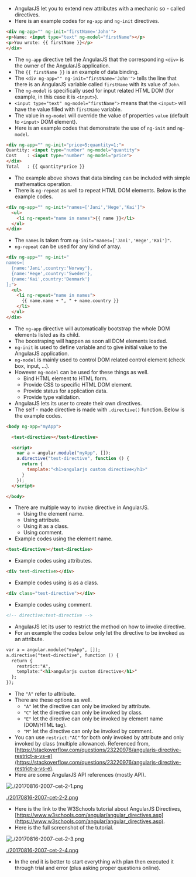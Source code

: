* AngularJS let you to extend new attributes with a mechanic so - called directives.
* Here is an example codes for `ng-app` and `ng-init` directives.

```markdown
<div ng-app="" ng-init="firstName='John'">
<p>Name: <input type="text" ng-model="firstName"></p>
<p>You wrote: {{ firstName }}</p>
</div>
```

* The `ng-app` directive tell the AngularJS that the corresponding `<div>` is the owner of the AngularJS application.
* The `{{ firstName }}` is an example of data binding.
* The `<div ng-app="" ng-init="firstName='John'">` tells the line that there is an AngularJS variable called `firstName` with its value of `John`.
* The `ng-model` is specifically used for input related HTML DOM (for example, in this case it is `<input>`).
* `<input type="text" ng-model="firstName">` means that the `<input>` will have the value filled with `firstName` variable.
* The value in `ng-model` will override the value of properties `value` (default to `<input>` DOM element).
* Here is an example codes that demonstrate the use of `ng-init` and `ng-model`.

```markdown
<div ng-app="" ng-init="price=5;quantity=1;">
Quantity: <input type="number" ng-model="quantity">
Cost    : <input type="number" ng-model="price">
</div>
Total   : {{ quantity*price }}
```

* The example above shows that data binding can be included with simple mathematics operation.
* There is `ng-repeat` as well to repeat HTML DOM elements. Below is the example codes.

```markdown
<div ng-app="" ng-init="names=['Jani','Hege','Kai']">
  <ul>
    <li ng-repeat="name in names">{{ name }}</li>
  </ul>
</div>
```

* The `names` is taken from `ng-init="names=['Jani','Hege','Kai']"`.
* `ng-repeat` can be used for any kind of array.

```markdown
<div ng-app="" ng-init="
names=[
  {name:'Jani',country:'Norway'},
  {name:'Hege',country:'Sweden'},
  {name:'Kai',country:'Denmark'}
];">
  <ul>
    <li ng-repeat="name in names">
      {{ name.name + ", " + name.country }}
    </li>
  </ul>
</div>
```

* The `ng-app` directive will automatically bootstrap the whole DOM elements listed as its child.
* The boostraping will happen as soon all DOM elements loaded.
* `ng-init` is used to define variable and to give initial value to the AngularJS application.
* `ng-model` is mainly used to control DOM related control element (check box, input, ...).
* However `ng-model` can be used for these things as well.
    * Bind HTML element to HTML form.
    * Provide CSS to specific HTML DOM element.
    * Provide status for application data.
    * Provide type validation.
* AngularJS lets its user to create their own directives.
* The self - made directive is made with `.directive()` function. Below is the example codes.

```markdown
<body ng-app="myApp">

  <test-directive></test-directive>

  <script>
    var a = angular.module("myApp", []);
    a.directive("test-directive", function () {
      return {
        template:"<h1>angularjs custom directive</h1>"
      }
    });
  </script>

</body>
```

* There are multiple way to invoke directive in AngularJS.
    * Using the element name.
    * Using attribute.
    * Using it as a class.
    * Using comment.
* Example codes using the element name.

```markdown
<test-directive></test-directive>
```

* Example codes using attributes.

```markdown
<div test-directive></div>
```

* Example codes using is as a class.

```markdown
<div class="test-directive"></div>
```

* Example codes using comment.

```markdown
<!-- directive:test-directive -->
```

* AngularJS let its user to restrict the method on how to invoke directive.
* For an example the codes below only let the directive to be invoked as an attribute.

```markdown
var a = angular.module("myApp", []);
a.directive("test-directive", function () {
  return {
    restrict:"A",
    template:"<h1>angularjs custom directive</h1>"
  };
});
```

* The `"A"` refer to attribute.
* There are these options as well.
    * `"A"` let the directive can only be invoked by attribute.
    * `"C"` let the directive can only be invoked by class.
    * `"E"` let the directive can only be invoked by element name (DOM/HTML tag).
    * `"M"` let the directive can only be invoked by comment.
* You can use `restrict:"AC"` for both only invoked by attribute and only invoked by class (multiple allowance). Referenced from, [https://stackoverflow.com/questions/23220976/angularjs-directive-restrict-a-vs-e](https://stackoverflow.com/questions/23220976/angularjs-directive-restrict-a-vs-e).
* Here are some AngularJS API references (mostly API).

![./20170816-2007-cet-2-1.png](./20170816-2007-cet-2-1.png)

[./20170816-2007-cet-2-2.png](./20170816-2007-cet-2-2.png)

* Here is the link to the W3Schools tutorial about AngularJS Directives, [https://www.w3schools.com/angular/angular_directives.asp](https://www.w3schools.com/angular/angular_directives.asp).
* Here is the full screenshot of the tutorial.

![./20170816-2007-cet-2-3.png](./20170816-2007-cet-2-3.png)

[./20170816-2007-cet-2-4.png](./20170816-2007-cet-2-4.png)

* In the end it is better to start everything with plan then executed it through trial and error (plus asking proper questions online).